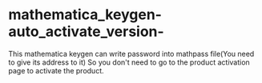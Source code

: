# mathematica_keygen-auto_activate_version-
This mathematica keygen can write password into mathpass file(You need to give its address to it)
So you don't need to go to the product activation page to activate the product.
